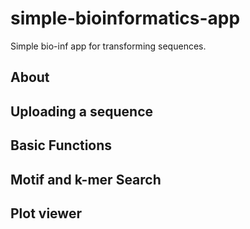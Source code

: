 # simple-bioinformatics-app
Simple bio-inf app for transforming sequences.

## About
## Uploading a sequence
## Basic Functions
## Motif and k-mer Search
## Plot viewer
